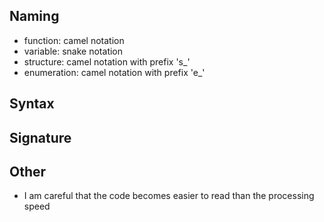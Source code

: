 ## Naming
- function: camel notation
- variable: snake notation
- structure: camel notation with prefix 's\_'
- enumeration: camel notation with prefix 'e\_'

## Syntax

## Signature

## Other
- I am careful that the code becomes easier to read than the processing speed
